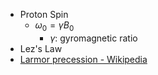 - Proton Spin
	- $\omega_0=\gamma B_0$
		- $\gamma$: gyromagnetic ratio
- Lez's Law
- [Larmor precession - Wikipedia](https://en.wikipedia.org/wiki/Larmor_precession)